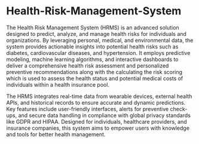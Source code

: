 # Health-Risk-Management-System

The Health Risk Management System (HRMS) is an advanced solution designed to predict, analyze, and manage health risks for individuals and organizations. By leveraging personal, medical, and environmental data, the system provides actionable insights into potential health risks such as diabetes, cardiovascular diseases, and hypertension. It employs predictive modeling, machine learning algorithms, and interactive dashboards to deliver a comprehensive health risk assessment and personalized preventive recommendations along with the calculating the risk scoring which is used to assess the health status and potential medical costs of individuals within a health insurance pool. 

The HRMS integrates real-time data from wearable devices, external health APIs, and historical records to ensure accurate and dynamic predictions. Key features include user-friendly interfaces, alerts for preventive check-ups, and secure data handling in compliance with global privacy standards like GDPR and HIPAA. Designed for individuals, healthcare providers, and insurance companies, this system aims to empower users with knowledge and tools for better health management.
